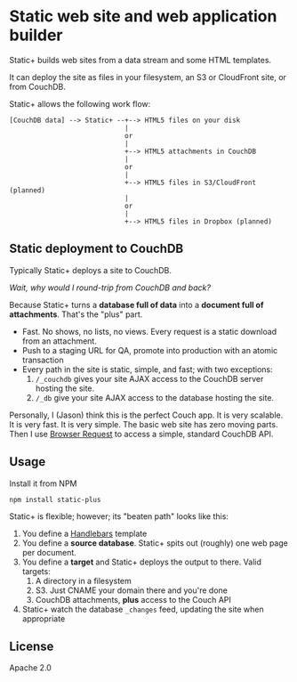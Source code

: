 # Static web site and web application builder

Static+ builds web sites from a data stream and some HTML templates.

It can deploy the site as files in your filesystem, an S3 or CloudFront site, or from CouchDB.

Static+ allows the following work flow:

    [CouchDB data] --> Static+ --+--> HTML5 files on your disk
                                 |
                                 or
                                 |
                                 +--> HTML5 attachments in CouchDB
                                 |
                                 or
                                 |
                                 +--> HTML5 files in S3/CloudFront (planned)
                                 |
                                 or
                                 |
                                 +--> HTML5 files in Dropbox (planned)

## Static deployment to CouchDB

Typically Static+ deploys a site to CouchDB.

*Wait, why would I round-trip from CouchDB and back?*

Because Static+ turns a **database full of data** into a **document full of attachments**. That's the "plus" part.

* Fast. No shows, no lists, no views. Every request is a static download from an attachment.
* Push to a staging URL for QA, promote into production with an atomic transaction
* Every path in the site is static, simple, and fast; with two exceptions:
  1. `/_couchdb` gives your site AJAX access to the CouchDB server hosting the site.
  2. `/_db` give your site AJAX access to the database hosting the site.

Personally, I (Jason) think this is the perfect Couch app. It is very scalable. It is very fast. It is very simple. The basic web site has zero moving parts. Then I use [Browser Request][breq] to access a simple, standard CouchDB API.

## Usage

Install it from NPM

    npm install static-plus

Static+ is flexible; however; its "beaten path" looks like this:

1. You define a [Handlebars] template
1. You define a **source database**. Static+ spits out (roughly) one web page per document.
1. You define a **target** and Static+ deploys the output to there. Valid targets:
   1. A directory in a filesystem
   2. S3. Just CNAME your domain there and you're done
   3. CouchDB attachments, **plus** access to the Couch API
1. Static+ watch the database `_changes` feed, updating the site when appropriate

## License

Apache 2.0

[handlebars]: http://handlebarsjs.com/
[breq]: https://github.com/iriscouch/browser-request/blob/master/test/push.js
